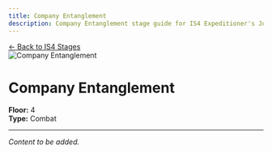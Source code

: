 ```yaml
---
title: Company Entanglement
description: Company Entanglement stage guide for IS4 Expeditioner's Joklumarkar
---
```


<div class="back-button-container">
  <a href="/is4-expeditioners/stages/" class="back-button">
    <span class="back-arrow">←</span>
    <span class="back-text">Back to IS4 Stages</span>
  </a>
</div>

<img src="/stages/is4/company-entanglement.png" alt="Company Entanglement" />

# Company Entanglement

**Floor:** 4  
**Type:** Combat  

---

*Content to be added.*
